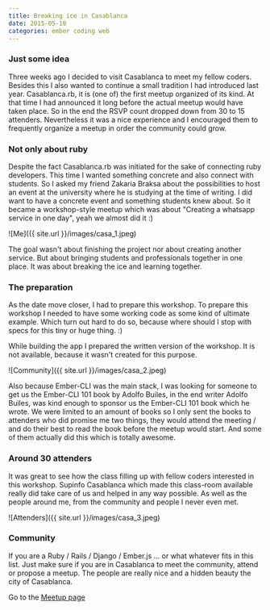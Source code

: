 ```yaml
---
title: Breaking ice in Casablanca
date: 2015-05-18
categories: ember coding web
---
```


### Just some idea
Three weeks ago I decided to visit Casablanca to meet my fellow coders. Besides this I also wanted to continue a small tradition I had introduced last year. Casablanca.rb, it is (one of) the first meetup organized of its kind. At that time I had announced it long before the actual meetup would have taken place. So in the end the RSVP count dropped down from 30 to 15 attenders. Nevertheless it was a nice experience and I encouraged them to frequently organize a meetup in order the community could grow.

### Not only about ruby
Despite the fact Casablanca.rb was initiated for the sake of connecting ruby developers. This time I wanted something concrete and also connect with students. So I asked my friend Zakaria Braksa about the possibilities to host an event at the university where he is studying at the time of writing.
I did want to have a concrete event and something students knew about. So it became a workshop-style meetup which was about "Creating a whatsapp service in one day", yeah we almost did it :)


![Me]({{ site.url }}/images/casa_1.jpeg)

The goal wasn't about finishing the project nor about creating another service. But about bringing students and professionals together in one place. It was about breaking the ice and learning together.

### The preparation
As the date move closer, I had to prepare this workshop. To prepare this workshop I needed to have some working code as some kind of ultimate example. Which turn out hard to do so, because where should I stop with specs for this tiny or huge thing. :)

While building the app I prepared the written version of the workshop. It is not available, because it wasn't created for this purpose.

![Community]({{ site.url }}/images/casa_2.jpeg)

Also because Ember-CLI was the main stack, I was looking for someone to get us the Ember-CLI 101 book by Adolfo Builes, in the end writer Adolfo Builes, was kind enough to sponsor us the Ember-CLI 101 book which he wrote. We were limited to an amount of books so I only sent the books to attenders who did promise me two things, they would attend the meeting / and do their best to read the book before the meetup would start. And some of them actually did this which is totally awesome.

### Around 30 attenders
It was great to see how the class filling up with fellow coders interested in this workshop. Supinfo Casablanca which made this class-room available really did take care of us and helped in any way possible. As well as the people around me, from the community and people I never even met.

![Attenders]({{ site.url }}/images/casa_3.jpeg)

### Community
If you are a Ruby / Rails / Django / Ember.js ... or what whatever fits in this list. Just make sure if you are in Casablanca to meet the community, attend or propose a meetup. The people are really nice and a hidden beauty the city of Casablanca.

Go to the [Meetup page](http://www.meetup.com/Casablanca-rb/events/222233502/)


